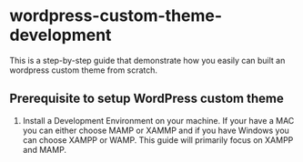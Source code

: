 # wordpress-custom-theme-development
This is a step-by-step guide that demonstrate how you easily can built an wordpress custom theme from scratch.
## Prerequisite to setup WordPress custom theme
1. Install a Development Environment on your machine. If your have a MAC you can either choose MAMP or XAMMP and if you have Windows you can choose XAMPP or WAMP. This guide will primarily focus on XAMPP and MAMP.